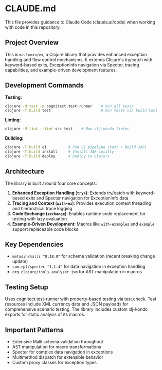 # CLAUDE.md

This file provides guidance to Claude Code (claude.ai/code) when working with code in this repository.

## Project Overview

This is `me.lomin/ex`, a Clojure library that provides enhanced exception handling and flow control mechanisms. It extends Clojure's try/catch with keyword-based exits, ExceptionInfo navigation via Specter, tracing capabilities, and example-driven development features.

## Development Commands

**Testing:**
```bash
clojure -M:test -m cognitect.test-runner    # Run all tests
clojure -T:build test                       # Run tests via build tool
```

**Linting:**
```bash
clojure -M:lint --lint src test    # Run clj-kondo linter
```

**Building:**
```bash
clojure -T:build ci          # Run CI pipeline (test + build JAR)
clojure -T:build install     # Install JAR locally
clojure -T:build deploy      # Deploy to Clojars
```

## Architecture

The library is built around four core concepts:

1. **Enhanced Exception Handling (`try+`)**: Extends try/catch with keyword-based exits and Specter navigation for ExceptionInfo data
2. **Tracing and Context (`with-ex`)**: Provides execution context threading and hierarchical trace logging
3. **Code Exchange (`exchange`)**: Enables runtime code replacement for testing with lazy evaluation
4. **Example-Driven Development**: Macros like `with-examples` and `example` support replaceable code blocks

## Key Dependencies

- `metosin/malli "0.18.0"` for schema validation (recent breaking change update)
- `com.rpl/specter "1.1.4"` for data navigation in exception handling
- `org.clojure/tools.analyzer.jvm` for AST manipulation in macros

## Testing Setup

Uses cognitect.test-runner with property-based testing via test.check. Test resources include XML currency data and JSON payloads for comprehensive scenario testing. The library includes custom clj-kondo exports for static analysis of its macros.

## Important Patterns

- Extensive Malli schema validation throughout
- AST manipulation for macro transformations
- Specter for complex data navigation in exceptions
- Multimethod dispatch for extensible behavior
- Custom proxy classes for exception types
